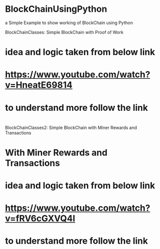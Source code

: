 # BlockChainUsingPython
a Simple Example to show working of BlockChain using Python

BlockChainClasses: Simple BlockChain with Proof of Work

#
# idea and logic taken from below link
# https://www.youtube.com/watch?v=HneatE69814
# to understand more follow the link
#

BlockChainClasses2: Simple BlockChain with Miner Rewards and Transactions

#
# With Miner Rewards and Transactions
# idea and logic taken from below link
# https://www.youtube.com/watch?v=fRV6cGXVQ4I
# to understand more follow the link
#
